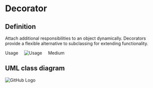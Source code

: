 # Decorator

## Definition

Attach additional responsibilities to an object dynamically. Decorators provide a flexible alternative to subclassing for extending functionality.

Usage     ![Usage](../../../docs/Pictures/Usage3.png)     Medium

## UML class diagram

![GitHub Logo](../../../docs/Pictures/DesignPatterns/decorator.gif)
